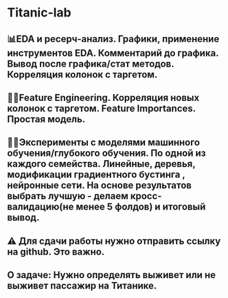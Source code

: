 # Titanic-lab

## 📊EDA и ресерч-анализ. Графики, применение инструментов EDA. Комментарий до графика. Вывод после графика/стат методов. Корреляция колонок с таргетом.
 
## 👨‍💻Feature Engineering. Корреляция новых колонок с таргетом. Feature Importances. Простая модель.
 
## 👩‍🎓Эксперименты с моделями машинного обучения/глубокого обучения. По одной из каждого семейства. Линейные, деревья, модификации градиентного бустинга , нейронные сети. На основе результатов выбрать лучшую - делаем кросс-валидацию(не менее 5 фолдов) и итоговый вывод.
 
## ⚠️ Для сдачи работы нужно отправить ссылку на github. Это важно.

## О задаче: Нужно определять выживет или не выживет пассажир на Титанике. 
